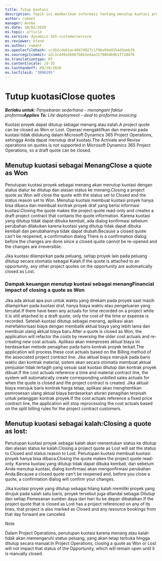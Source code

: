 ```yaml
---
title: Tutup kuotasi
description: Topik ini memberikan informasi tentang menutup kuotasi proyek di Project Operations.
author: rumant
manager: Annbe
ms.date: 10/01/2020
ms.topic: article
ms.service: dynamics-365-customerservice
ms.reviewer: kfend
ms.author: rumant
ms.openlocfilehash: cc3b2cdeb1ac46b7d927c1f96e94e9154d3eebf8
ms.sourcegitcommit: a2c3cd49a3b667b8b5edaa31788b4b9b1f728d78
ms.translationtype: HT
ms.contentlocale: id-ID
ms.lasthandoff: 09/28/2020
ms.locfileid: "3896195"
---
```

# <a name="close-quotes"></a><span data-ttu-id="5912c-103">Tutup kuotasi</span><span class="sxs-lookup"><span data-stu-id="5912c-103">Close quotes</span></span> 

<span data-ttu-id="5912c-104">_**Berlaku untuk:** Penyebaran sederhana - menangani faktur proforma_</span><span class="sxs-lookup"><span data-stu-id="5912c-104">_**Applies To:** Lite deployment - deal to proforma invoicing_</span></span>

<span data-ttu-id="5912c-105">Kuotasi proyek dapat ditutup sebagai menang atau kalah.</span><span class="sxs-lookup"><span data-stu-id="5912c-105">A project quote can be closed as Won or Lost.</span></span> <span data-ttu-id="5912c-106">Operasi mengaktifkan dan merevisi pada kuotasi tidak didukung dalam Microsoft Dynamics 365 Project Operations, sehingga Anda dapat menutup draf kuotasi.</span><span class="sxs-lookup"><span data-stu-id="5912c-106">The Activate and Revise operations on quotes is not supported in Microsoft Dynamics 365 Project Operations, so a draft quote can be closed.</span></span>

## <a name="close-a-quote-as-won"></a><span data-ttu-id="5912c-107">Menutup kuotasi sebagai Menang</span><span class="sxs-lookup"><span data-stu-id="5912c-107">Close a quote as Won</span></span>

<span data-ttu-id="5912c-108">Penutupan kuotasi proyek sebagai menang akan menutup kuotasi dengan status diatur ke ditutup dan alasan status ke menang.</span><span class="sxs-lookup"><span data-stu-id="5912c-108">Closing a project quote as Won will close the quote with the status set to Closed and the status reason set to Won.</span></span> <span data-ttu-id="5912c-109">Menutup kuotasi membuat kuotasi proyek hanya bisa dibaca dan membuat kontrak proyek draf yang berisi informasi kuotasi.</span><span class="sxs-lookup"><span data-stu-id="5912c-109">Closing the quote makes the project quote read-only and creates a draft project contract that contains the quote information.</span></span> <span data-ttu-id="5912c-110">Karena kuotasi yang ditutup tidak dapat dibuka kembali, ada dialog konfirmasi sebelum perubahan dilakukan karena kuotasi yang ditutup tidak dapat dibuka kembali dan perubahannya tidak dapat diubah.</span><span class="sxs-lookup"><span data-stu-id="5912c-110">Because a closed quote can't be reopened, a confirmation dialog There is a confirmation dialog before the changes are done since a closed quote cannot be re-opened and the changes are irreversible.</span></span>

<span data-ttu-id="5912c-111">Jika kuotasi dilampirkan pada peluang, setiap proyek lain pada peluang ditutup secara otomatis sebagai Kalah.</span><span class="sxs-lookup"><span data-stu-id="5912c-111">If the quote is attached to an opportunity, any other project quotes on the opportunity are automatically closed as Lost.</span></span>

### <a name="financial-impact-of-closing-a-quote-as-won"></a><span data-ttu-id="5912c-112">Dampak keuangan menutup kuotasi sebagai menang</span><span class="sxs-lookup"><span data-stu-id="5912c-112">Financial impact of closing a quote as Won</span></span>

<span data-ttu-id="5912c-113">Jika ada aktual apa pun untuk waktu yang direkam pada proyek saat masih dilampirkan pada kuotasi draf, hanya biaya waktu atau pengeluaran yang tercatat.</span><span class="sxs-lookup"><span data-stu-id="5912c-113">If there have been any actuals for time recorded on a project while it is still attached to a draft quote, only the cost of the time or expense is recorded.</span></span> <span data-ttu-id="5912c-114">Setelah kuotasi ditutup sebagai menang, aplikasi akan merefaktorisasi biaya dengan membalik aktual biaya yang lebih lama dan membuat ulang aktual biaya baru.</span><span class="sxs-lookup"><span data-stu-id="5912c-114">After a quote is closed as Won, the application will refactor the costs by reversing the older cost actuals and re-creating new cost actuals.</span></span> <span data-ttu-id="5912c-115">Aplikasi akan memproses aktual biaya ini berdasarkan metode penagihan pada baris kontrak proyek terkait.</span><span class="sxs-lookup"><span data-stu-id="5912c-115">The application will process these cost actuals based on the Billing method of the associated project contract line.</span></span> <span data-ttu-id="5912c-116">Jika aktual biaya merujuk pada baris waktu dan kontrak material, sistem akan secara otomatis membuat aktual penjualan tidak tertagih yang sesuai saat kuotasi ditutup dan kontrak proyek dibuat.</span><span class="sxs-lookup"><span data-stu-id="5912c-116">If the cost actuals reference a time and material contract line, the system will automatically create corresponding unbilled sales actuals for when the quote is closed and the project contract is created.</span></span> <span data-ttu-id="5912c-117">Jika aktual biaya merujuk baris kontrak harga tetap, aplikasi akan menghentikan pemrosesan ulang aktual biaya berdasarkan aturan penagihan terpisah untuk pelanggan kontrak proyek.</span><span class="sxs-lookup"><span data-stu-id="5912c-117">If the cost actuals reference a fixed price contract line, the application will stop reprocessing the cost actuals based on the split billing rules for the project contract customers.</span></span>

## <a name="closing-a-quote-as-lost"></a><span data-ttu-id="5912c-118">Menutup kuotasi sebagai kalah:</span><span class="sxs-lookup"><span data-stu-id="5912c-118">Closing a quote as lost:</span></span>

<span data-ttu-id="5912c-119">Penutupan kuotasi proyek sebagai kalah akan menentukan status ke ditutup dan alasan status ke kalah.</span><span class="sxs-lookup"><span data-stu-id="5912c-119">Closing a project quote as Lost will set the status to Closed and status reason to Lost.</span></span> <span data-ttu-id="5912c-120">Penutupan kuotasi membuat kuotasi proyek hanya bisa dibaca.</span><span class="sxs-lookup"><span data-stu-id="5912c-120">Closing the quote makes the project quote read-only.</span></span> <span data-ttu-id="5912c-121">Karena kuotasi yang ditutup tidak dapat dibuka kembali, dan sebelum Anda menutup kuotasi, dialog konfirmasi akan mengonfirmasi perubahan Anda.</span><span class="sxs-lookup"><span data-stu-id="5912c-121">Because a closed quote can't be reopened and, before you close a quote, a confirmation dialog will confirm your changes.</span></span>

<span data-ttu-id="5912c-122">Jika kuotasi proyek yang ditutup sebagai hilang kalah memiliki proyek yang dirujuk pada salah satu baris, proyek tersebut juga ditandai sebagai Ditutup dan setiap Pemesanan sumber daya dari hari itu ke depan dibatalkan.</span><span class="sxs-lookup"><span data-stu-id="5912c-122">If the project quote that is closed as Lost has a project referenced on any of its lines, that project is also marked as Closed and any resource bookings from that day forward are canceled.</span></span>

> [!NOTE]
> <span data-ttu-id="5912c-123">Dalam Project Operations, penutupan kuotasi karena menang atau kalah tidak akan memengaruhi status peluang, yang akan tetap terbuka hingga ditutup secara manual.</span><span class="sxs-lookup"><span data-stu-id="5912c-123">In Project Operations, closing a quote as Won or Lost will not impact that status of the Opportunity, which will remain open until it is manually closed.</span></span>
